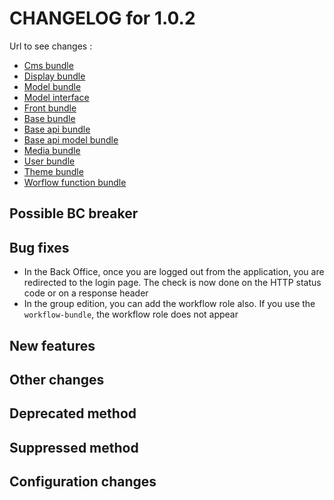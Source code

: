 # CHANGELOG for 1.0.2

Url to see changes : 

 - [Cms bundle](https://github.com/open-orchestra/open-orchestra-cms-bundle/compare/v1.0.1...v1.0.2)
 - [Display bundle](https://github.com/open-orchestra/open-orchestra-display-bundle/compare/v1.0.1...v1.0.2)
 - [Model bundle](https://github.com/open-orchestra/open-orchestra-model-bundle/compare/v1.0.1...v1.0.2)
 - [Model interface](https://github.com/open-orchestra/open-orchestra-model-interface/compare/v1.0.1...v1.0.2)
 - [Front bundle](https://github.com/open-orchestra/open-orchestra-front-bundle/compare/v1.0.1...v1.0.2)
 - [Base bundle](https://github.com/open-orchestra/open-orchestra-base-bundle/compare/v1.0.1...v1.0.2)
 - [Base api bundle](https://github.com/open-orchestra/open-orchestra-base-api-bundle/compare/v1.0.1...v1.0.2)
 - [Base api model bundle](https://github.com/open-orchestra/open-orchestra-base-api-mongo-model-bundle/compare/v1.0.1...v1.0.2)
 - [Media bundle](https://github.com/open-orchestra/open-orchestra-media-bundle/compare/v1.0.1...v1.0.2)
 - [User bundle](https://github.com/open-orchestra/open-orchestra-user-bundle/compare/v1.0.1...v1.0.2)
 - [Theme bundle](https://github.com/open-orchestra/open-orchestra-theme-bundle/compare/v1.0.1...v1.0.2)
 - [Worflow function bundle](https://github.com/open-orchestra/open-orchestra-worflow-function-bundle/compare/v1.0.1...v1.0.2)

## Possible BC breaker
  
## Bug fixes

  - In the Back Office, once you are logged out from the application, you are redirected to the login page.
    The check is now done on the HTTP status code or on a response header
  - In the group edition, you can add the workflow role also. If you use the `workflow-bundle`, the workflow role does not appear

## New features

## Other changes

## Deprecated method

## Suppressed method

## Configuration changes
